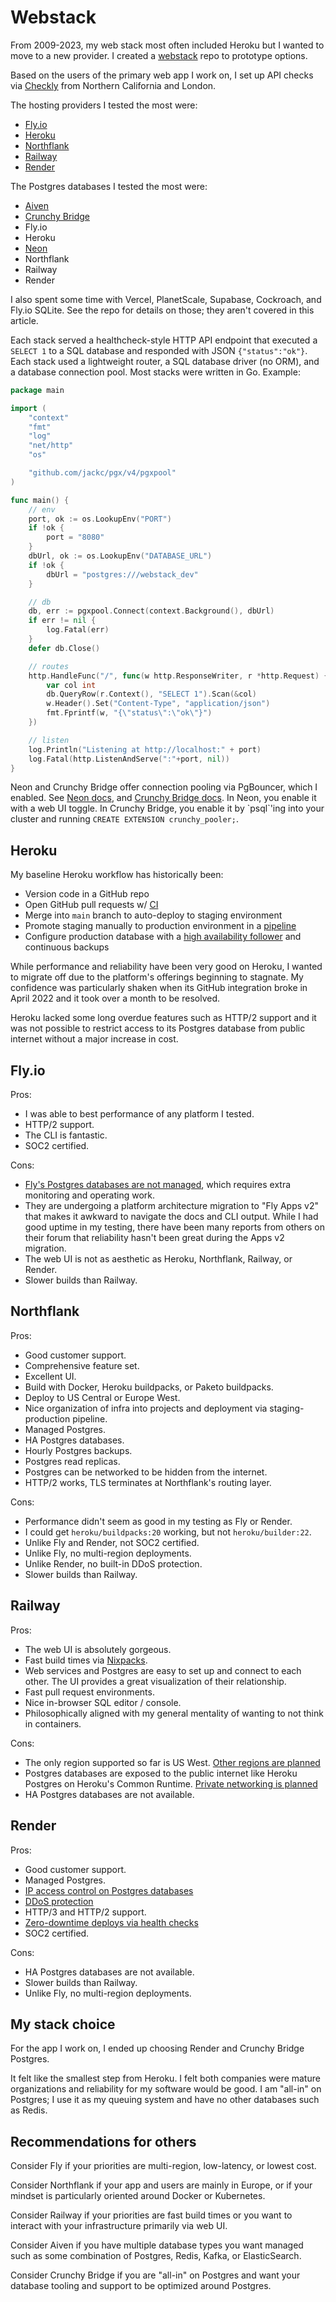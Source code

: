 # Webstack

From 2009-2023, my web stack most often included Heroku
but I wanted to move to a new provider.
I created a [webstack](https://github.com/croaky/webstack) repo
to prototype options.

Based on the users of the primary web app I work on,
I set up API checks via [Checkly](https://www.checklyhq.com/) from Northern California and London.

The hosting providers I tested the most were:

- [Fly.io](https://fly.io)
- [Heroku](https://heroku.com)
- [Northflank](https://northflank.com/)
- [Railway](https://railway.app)
- [Render](https://render.com)

The Postgres databases I tested the most were:

- [Aiven](https://aiven.com/)
- [Crunchy Bridge](https://crunchybridge.com/)
- Fly.io
- Heroku
- [Neon](https://neon.tech)
- Northflank
- Railway
- Render

I also spent some time with Vercel, PlanetScale, Supabase, Cockroach, and Fly.io SQLite.
See the repo for details on those; they aren't covered in this article.

Each stack served a healthcheck-style HTTP API endpoint that executed a
`SELECT 1` to a SQL database and responded with JSON `{"status":"ok"}`.
Each stack used a lightweight router, a SQL database driver (no ORM),
and a database connection pool. Most stacks were written in Go. Example:

```go
package main

import (
	"context"
	"fmt"
	"log"
	"net/http"
	"os"

	"github.com/jackc/pgx/v4/pgxpool"
)

func main() {
	// env
	port, ok := os.LookupEnv("PORT")
	if !ok {
		port = "8080"
	}
	dbUrl, ok := os.LookupEnv("DATABASE_URL")
	if !ok {
		dbUrl = "postgres:///webstack_dev"
	}

	// db
	db, err := pgxpool.Connect(context.Background(), dbUrl)
	if err != nil {
		log.Fatal(err)
	}
	defer db.Close()

	// routes
	http.HandleFunc("/", func(w http.ResponseWriter, r *http.Request) {
		var col int
		db.QueryRow(r.Context(), "SELECT 1").Scan(&col)
		w.Header().Set("Content-Type", "application/json")
		fmt.Fprintf(w, "{\"status\":\"ok\"}")
	})

	// listen
	log.Println("Listening at http://localhost:" + port)
	log.Fatal(http.ListenAndServe(":"+port, nil))
}
```

Neon and Crunchy Bridge offer connection pooling via PgBouncer, which I enabled.
See [Neon docs](https://neon.tech/docs/get-started-with-neon/connection-pooling/),
and [Crunchy Bridge docs](https://docs.crunchybridge.com/how-to/pgbouncer/).
In Neon, you enable it with a web UI toggle.
In Crunchy Bridge, you enable it by \`psql\`'ing into your cluster and running `CREATE EXTENSION crunchy_pooler;`.

## Heroku

My baseline Heroku workflow has historically been:

- Version code in a GitHub repo
- Open GitHub pull requests w/ [CI](https://www.thoughtworks.com/continuous-integration)
- Merge into `main` branch to auto-deploy to staging environment
- Promote staging manually to production environment in a
  [pipeline](https://devcenter.heroku.com/articles/pipelines)
- Configure production database with a
  [high availability
  follower](https://devcenter.heroku.com/articles/heroku-postgres-follower-databases)
  and continuous backups

While performance and reliability have been very good on Heroku,
I wanted to migrate off due to the platform's offerings beginning to stagnate.
My confidence was particularly shaken when its GitHub integration broke in April
2022 and it took over a month to be resolved.

Heroku lacked some long overdue features such as HTTP/2 support and
it was not possible to restrict access to its Postgres database
from public internet without a major increase in cost.

## Fly.io

Pros:

- I was able to best performance of any platform I tested.
- HTTP/2 support.
- The CLI is fantastic.
- SOC2 certified.

Cons:

- [Fly's Postgres databases are not
  managed](https://fly.io/docs/rails/getting-started/migrate-from-heroku/#databases),
  which requires extra monitoring and operating work.
- They are undergoing a platform architecture migration to "Fly Apps v2" that
  makes it awkward to navigate the docs and CLI output. While I had good uptime in
  my testing, there have been many reports from others on their forum that
  reliability hasn't been great during the Apps v2 migration.
- The web UI is not as aesthetic as Heroku, Northflank, Railway, or Render.
- Slower builds than Railway.

## Northflank

Pros:

- Good customer support.
- Comprehensive feature set.
- Excellent UI.
- Build with Docker, Heroku buildpacks, or Paketo buildpacks.
- Deploy to US Central or Europe West.
- Nice organization of infra into projects and deployment via staging-production pipeline.
- Managed Postgres.
- HA Postgres databases.
- Hourly Postgres backups.
- Postgres read replicas.
- Postgres can be networked to be hidden from the internet.
- HTTP/2 works, TLS terminates at Northflank's routing layer.

Cons:

- Performance didn't seem as good in my testing as Fly or Render.
- I could get `heroku/buildpacks:20` working, but not `heroku/builder:22`.
- Unlike Fly and Render, not SOC2 certified.
- Unlike Fly, no multi-region deployments.
- Unlike Render, no built-in DDoS protection.
- Slower builds than Railway.

## Railway

Pros:

- The web UI is absolutely gorgeous.
- Fast build times via [Nixpacks](https://docs.railway.app/deploy/builds).
- Web services and Postgres are easy to set up and connect to each other. The UI
  provides a great visualization of their relationship.
- Fast pull request environments.
- Nice in-browser SQL editor / console.
- Philosophically aligned with my general mentality of wanting to not think in containers.

Cons:

- The only region supported so far is US West. [Other regions are
  planned](https://feedback.railway.app/feature-requests/p/configurable-deployment-region)
- Postgres databases are exposed to the public internet like Heroku Postgres on
  Heroku's Common Runtime. [Private networking is
  planned](https://feedback.railway.app/feature-requests/p/internal-networking)
- HA Postgres databases are not available.

## Render

Pros:

- Good customer support.
- Managed Postgres.
- [IP access control on Postgres databases](https://render.com/docs/databases)
- [DDoS protection](https://render.com/docs/ddos-protection)
- HTTP/3 and HTTP/2 support.
- [Zero-downtime deploys via health checks](https://render.com/docs/deploys#zero-downtime-deploys)
- SOC2 certified.

Cons:

- HA Postgres databases are not available.
- Slower builds than Railway.
- Unlike Fly, no multi-region deployments.

## My stack choice

For the app I work on, I ended up choosing Render and Crunchy Bridge Postgres.

It felt like the smallest step from Heroku.
I felt both companies were mature organizations and reliability for my software would be good.
I am "all-in" on Postgres; I use it as my queuing system and have no other databases such as Redis.

## Recommendations for others

Consider Fly if your priorities are multi-region, low-latency, or lowest cost.

Consider Northflank if your app and users are mainly in Europe, or if your
mindset is particularly oriented around Docker or Kubernetes.

Consider Railway if your priorities are fast build times or you want to interact
with your infrastructure primarily via web UI.

Consider Aiven if you have multiple database types you want managed
such as some combination of Postgres, Redis, Kafka, or ElasticSearch.

Consider Crunchy Bridge if you are "all-in" on Postgres and want your database
tooling and support to be optimized around Postgres.
